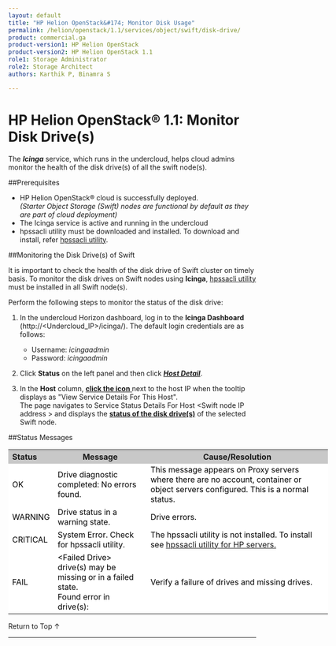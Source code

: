 ```yaml
---
layout: default
title: "HP Helion OpenStack&#174; Monitor Disk Usage"
permalink: /helion/openstack/1.1/services/object/swift/disk-drive/
product: commercial.ga
product-version1: HP Helion OpenStack
product-version2: HP Helion OpenStack 1.1
role1: Storage Administrator
role2: Storage Architect
authors: Karthik P, Binamra S

---
```

<!--PUBLISHED-->

<script>

function PageRefresh {
onLoad="window.refresh"
}

PageRefresh();

</script>

<!--
<p style="font-size: small;"> <a href="/helion/openstack/1.1/services/object/overview/">&#9664; PREV</a> | <a href="/helion/openstack/1.1/services/overview/">&#9650; UP</a> | <a href=" /helion/openstack/1.1/services/swift/deployment/"> NEXT &#9654</a> </p>-->


# HP Helion OpenStack&#174; 1.1: Monitor Disk Drive(s) 

The ***Icinga*** service, which runs in the undercloud, helps cloud admins monitor the health of the disk drive(s) of all the swift node(s).


##Prerequisites

* HP Helion OpenStack&#174; cloud is successfully deployed. <br /> *(Starter Object Storage (Swift) nodes are functional by default as they are part of cloud deployment)*
* The Icinga service is active and running in the undercloud
* hpssacli utility must be downloaded and installed. To download and install, refer [hpssacli utility](/helion/openstack/1.1/services/swift/diagnosis-disk-health/hpssacli/).


##Monitoring the Disk Drive(s) of Swift

It is important to check the health of the disk drive of Swift cluster on timely basis. To monitor the disk drives on Swift nodes using **Icinga**, [hpssacli utility](/helion/openstack/1.1/services/swift/diagnosis-disk-health/hpssacli/) must be installed in all Swift node(s).


<!---
The `/etc/swift` folder on each of the Swift nodes must have both the `*.builder` and the 
`*.ring.gz` files. The builder files are required to determine the list of hosts and disk drives that needs to be monitored. `swift-ring-builder` command is used in monitoring scripts to get the host and disk details from the builder files. 

The node address is retrieved from `/var/lib/os-collect-config/`. 

With the list of disk labels of a Swift node, `mount` command allows you to check whether the disk is physical or a file-system. For example: d1, d2 disks must be avoided as they are file-systems.

--->
Perform the following steps to monitor the status of the disk drive:

1. In the undercloud Horizon dashboard, log in to the **Icinga Dashboard** (http://&lt;Undercloud_IP&gt;/icinga/). The default login credentials are as follows:
		
    * Username: *icingaadmin*
	* Password: *icingaadmin* 

2. Click **Status** on the left panel and then click 
<a href="javascript:window.open('/content/documentation/media/icinga_host-details.png','_blank','toolbar=no,menubar=no,resizable=yes,scrollbars=yes')"><b><i>Host Detail</i></b><!---(opens in a new window)----></a>.

3. In the **Host** column, <a href="javascript:window.open('/content/documentation/media/swift_icinga_view-details.png','_blank','toolbar=no,menubar=no,resizable=yes,scrollbars=yes')"><b>click the icon</b><!--- (opens in a new window)---> </a> next to the host IP when the tooltip displays as "View Service Details For This Host". <br />
The page navigates to Service Status Details For Host &lt;Swift node IP address &gt; and displays the <a href="javascript:window.open('/content/documentation/media/swift_icinga-disk-monitoring.png','_blank','toolbar=no,menubar=no,resizable=yes,scrollbars=yes')"><b>status of the disk drive(s)</b><!--- (opens in a new window)---></a> of the selected Swift node.


##Status Messages

<table style="text-align: left; vertical-align: top; width:650px;">
<tr style="background-color: #C8C8C8;">
	<th>Status</th>
	<th><center>Message</center></th>
    <th><center>Cause/Resolution</center></th>
</tr>
<tr style="background-color: white; color: black;">
	<td>OK</td>
	<td>Drive diagnostic completed: No errors found.</td>
    <td> This message appears on Proxy servers where there are no account, container or object servers configured. This is a normal status.</td>
</tr>
<tr style="background-color: white; color: black;">
	<td>WARNING </td>
	<td>Drive status in a warning state. </td>
    <td>Drive errors.</td>
</tr>
<tr style="background-color: white; color: black;">
	<td>CRITICAL </td>
	<td>System Error. Check for hpssacli utility. </td>
    <td>The hpssacli utility is not installed. To install see <a href="/helion/openstack/1.1/services/swift/diagnosis-disk-health/hpssacli/"> hpssacli utility for HP servers.</a> </td></tr>
<tr style="background-color: white; color: black;">
	<td>FAIL </td>
	<td>&lt;Failed Drive&gt; drive(s)  may be missing or in a failed state. <br />                         Found error in drive(s): <drive slot and location> </td>
    <td>Verify a failure of drives and missing drives.</td>
</table>

<a href="#top" style="padding:14px 0px 14px 0px; text-decoration: none;"> Return to Top &#8593; </a>

----

 

 



